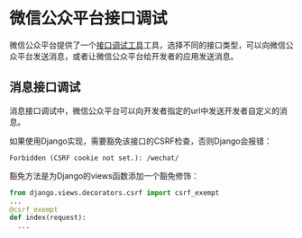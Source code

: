 <!-- toc -->
# 微信公众平台接口调试

微信公众平台提供了一个[接口调试工具][1]工具，选择不同的接口类型，可以向微信公众平台发送消息，或者让微信公众平台给开发者的应用发送消息。

## 消息接口调试

消息接口调试中，微信公众平台可以向开发者指定的url中发送开发者自定义的消息。

如果使用Django实现，需要豁免该接口的CSRF检查，否则Django会报错：

```
Forbidden (CSRF cookie not set.): /wechat/
```

豁免方法是为Django的views函数添加一个豁免修饰：

```python
from django.views.decorators.csrf import csrf_exempt
...
@csrf_exempt
def index(request):
  ...
 ```

[1]: https://mp.weixin.qq.com/debug/ "微信公众平台接口调试工具"
